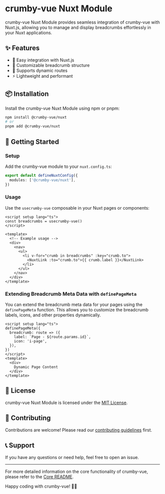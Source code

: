 # crumby-vue Nuxt Module

crumby-vue Nuxt Module provides seamless integration of crumby-vue with Nuxt.js, allowing you to manage and display breadcrumbs effortlessly in your Nuxt applications.

## ✨ Features

- 🥖 Easy integration with Nuxt.js
- 🧩 Customizable breadcrumb structure
- 🔗 Supports dynamic routes
- ⚡ Lightweight and performant

## 📦 Installation

Install the crumby-vue Nuxt Module using npm or pnpm:

```bash
npm install @crumby-vue/nuxt
# or
pnpm add @crumby-vue/nuxt
```

## 🚀 Getting Started

### Setup

Add the crumby-vue module to your `nuxt.config.ts`:

```ts
export default defineNuxtConfig({
  modules: ['@crumby-vue/nuxt'],
})
```

### Usage

Use the `usecrumby-vue` composable in your Nuxt pages or components:

```vue
<script setup lang="ts">
const breadcrumbs = usecrumby-vue()
</script>

<template>
  <!-- Example usage -->
  <div>
    <nav>
      <ul>
        <li v-for="crumb in breadcrumbs" :key="crumb.to">
          <NuxtLink :to="crumb.to">{{ crumb.label }}</NuxtLink>
        </li>
      </ul>
    </nav>
  </div>
</template>
```

### Extending Breadcrumb Meta Data with `definePageMeta`

You can extend the breadcrumb meta data for your pages using the `definePageMeta` function. This allows you to customize the breadcrumb labels, icons, and other properties dynamically.

```vue
<script setup lang="ts">
definePageMeta({
  breadcrumb: route => ({
    label: `Page - ${route.params.id}`,
    icon: 'i-page',
  }),
})
</script>
<template>
  <div>
    Dynamic Page Content
  </div>
</template>
```

## 📄 License

crumby-vue Nuxt Module is licensed under the [MIT License](../../LICENSE).

## 🙌 Contributing

Contributions are welcome! Please read our [contributing guidelines](../../CONTRIBUTING.md) first.

## 📞 Support

If you have any questions or need help, feel free to open an issue.

---

For more detailed information on the core functionality of crumby-vue, please refer to the [Core README](../core/README.md).

Happy coding with crumby-vue! 🥖✨